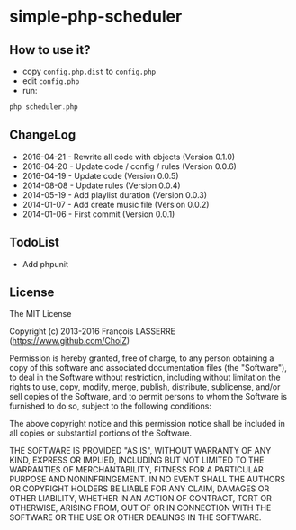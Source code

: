 # simple-php-scheduler

## How to use it?

- copy `config.php.dist` to `config.php`
- edit `config.php`
- run:

```php
php scheduler.php
```

## ChangeLog

- 2016-04-21 - Rewrite all code with objects (Version 0.1.0)
- 2016-04-20 - Update code / config / rules (Version 0.0.6)
- 2016-04-19 - Update code (Version 0.0.5)
- 2014-08-08 - Update rules (Version 0.0.4)
- 2014-05-19 - Add playlist duration (Version 0.0.3)
- 2014-01-07 - Add create music file (Version 0.0.2)
- 2014-01-06 - First commit (Version 0.0.1)


## TodoList

- Add phpunit

## License

The MIT License

Copyright (c) 2013-2016 François LASSERRE (https://www.github.com/ChoiZ)

Permission is hereby granted, free of charge, to any person obtaining a copy of this software and associated documentation files (the "Software"), to deal in the Software without restriction, including without limitation the rights to use, copy, modify, merge, publish, distribute, sublicense, and/or sell copies of the Software, and to permit persons to whom the Software is furnished to do so, subject to the following conditions:

The above copyright notice and this permission notice shall be included in all copies or substantial portions of the Software.

THE SOFTWARE IS PROVIDED "AS IS", WITHOUT WARRANTY OF ANY KIND, EXPRESS OR IMPLIED, INCLUDING BUT NOT LIMITED TO THE WARRANTIES OF MERCHANTABILITY, FITNESS FOR A PARTICULAR PURPOSE AND NONINFRINGEMENT. IN NO EVENT SHALL THE AUTHORS OR COPYRIGHT HOLDERS BE LIABLE FOR ANY CLAIM, DAMAGES OR OTHER LIABILITY, WHETHER IN AN ACTION OF CONTRACT, TORT OR OTHERWISE, ARISING FROM, OUT OF OR IN CONNECTION WITH THE SOFTWARE OR THE USE OR OTHER DEALINGS IN THE SOFTWARE.
